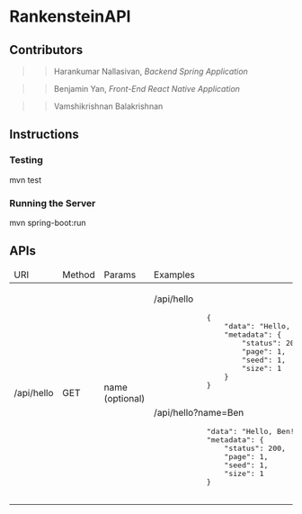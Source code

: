 # RankensteinAPI

## Contributors
>> Harankumar Nallasivan, *Backend Spring Application*

>> Benjamin Yan, *Front-End React Native Application*

>> Vamshikrishnan Balakrishnan

## Instructions
### Testing
mvn test
### Running the Server
mvn spring-boot:run

## APIs
<table>
<thead>
    <td>URI</td>
    <td>Method</td>
    <td>Params</td>
    <td>Examples</td>
    <td>Requirements</td>
</thead>
<tbody>
<tr>
    <td>/api/hello</td>
    <td>GET</td>
    <td>name (optional)</td>
    <td>
        <p>/api/hello</p>
        <pre>
            {
                "data": "Hello, world!",
                "metadata": {
                    "status": 200,
                    "page": 1,
                    "seed": 1,
                    "size": 1
                }
            }
        </pre>
        <p>/api/hello?name=Ben</p>
        <pre>
            "data": "Hello, Ben!",
            "metadata": {
                "status": 200,
                "page": 1,
                "seed": 1,
                "size": 1
            }
        </pre>
    </td>
    <td>None</td>
</tr>
</tbody>
</table>
